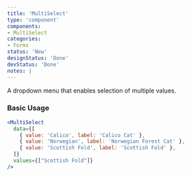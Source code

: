 ```yaml
---
title: 'MultiSelect'
type: 'component'
components:
- MultiSelect
categories:
- Forms
status: 'New'
designStatus: 'Done'
devStatus: 'Done'
notes: |
---
```


A dropdown menu that enables selection of multiple values.

### Basic Usage

```jsx live
<MultiSelect
  data={[
    { value: 'Calico', label: 'Calico Cat' },
    { value: 'Norwegian', label: 'Norwegian Forest Cat' },
    { value: 'Scottish Fold', label: 'Scottish Fold' },
  ]}
  values={["Scottish Fold"]}
/>
```

